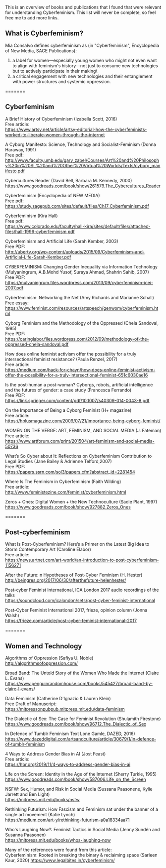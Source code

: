 
This is an overview of books and publications that I found that were relevant
for understanding Cyberfeminism. This list will never be complete, so feel free
me to add more links.

## What is Cyberfeminism?

Mia Consalvo defines cyberfeminism as (in "Cyberfeminism", Encyclopedia of New Media, SAGE Publications):

1. a label for women—especially young women who might not even want to align with feminism's history—not just to consume new technologies but to actively participate in their making\
2. a critical engagement with new technologies and their entanglement with power structures and systemic oppression. 

=======

## Cyberfeminism

A Brief History of Cyberfeminism (Izabella Scott, 2016)\
Free article:\
https://www.artsy.net/article/artsy-editorial-how-the-cyberfeminists-worked-to-liberate-women-through-the-internet

A Cyborg Manifesto: Science, Technology and Socialist-Feminism (Donna Haraway, 1991)\
Free pdf: \
http://www.faculty.umb.edu/gary_zabel/Courses/Art%20and%20Philosophy%20in%20SL%20and%20Other%20Virtual%20Worlds/Texts/cyborg_manifesto.pdf

Cybercultures Reader (David Bell, Barbara M. Kennedy, 2000)\
https://www.goodreads.com/book/show/261579.The_Cybercultures_Reader

Cyberfeminism (Encyclopedia of NEW MEDIA)\
Free pdf:\
https://study.sagepub.com/sites/default/files/Ch17_Cyberfeminism.pdf

Cyberfeminism (Kira Hall)\
Free pdf:\
https://www.colorado.edu/faculty/hall-kira/sites/default/files/attached-files/hall-1996-cyberfeminism.pdf

Cyberfeminism and Artificial Life (Sarah Kember, 2003)\
Free PDF:\
http://uberty.org/wp-content/uploads/2015/09/Cyberfeminism-and-Artificial-Life-Sarah-Kember.pdf

CYBERFEMINISM: Changing Gender Inequality via Information Technology (Mulyaningrum, A.B.Mohd Yusof, Suraya Ahmad, Shahrin Sahib, 2007)\
Free PDF:\
https://mulyaningrum.files.wordpress.com/2013/09/cyberfeminism-icei-2007.pdf

Cyberfeminism: Networking the Net (Amy Richards and Marianne Schall)\
Free essay:\
https://www.feminist.com/resources/artspeech/genwom/cyberfeminism.html

Cyborg Feminism and the Methodology of the Oppressed (Chela Sandoval, 1995)\
Free PDF:\
https://caringlabor.files.wordpress.com/2012/09/methodology-of-the-oppressed-chela-sandoval.pdf

How does online feminist activism offer the possibility for a truly intersectional feminist resistance? (Paula Renzel, 2017)\
Free article:\
https://medium.com/hack-for-chayn/how-does-online-feminist-activism-offer-the-possibility-for-a-truly-intersectional-feminist-651c6030ae16

Is the post-human a post-woman? Cyborgs, robots, artificial intelligence and the futures of gender: a case study (Francesca Ferrando)\
Free PDF:\
https://link.springer.com/content/pdf/10.1007/s40309-014-0043-8.pdf

On the Importance of Being a Cyborg Feminist (H+ magazine)\
Free article:\
https://hplusmagazine.com/2009/07/21/importance-being-cyborg-feminist/

WOMEN ON THE VERGE: ART, FEMINISM, AND SOCIAL MEDIA (J. Fateman)\
Free article:\
https://www.artforum.com/print/201504/art-feminism-and-social-media-50736

What’s So Cyber about It: Reflections on Cyberfeminism Contribution to Legal Studies (Jane Bailey & Adrienne Telford,2007)\
Free PDF:\
https://papers.ssrn.com/sol3/papers.cfm?abstract_id=2281454

Where Is The Feminism in Cyberfeminism (Faith Wilding)\
Free article:\
http://www.feministezine.com/feminist/cyberfeminism.html

Zeros + Ones: Digital Women + the New Technoculture (Sadie Plant, 1997)\
https://www.goodreads.com/book/show/927882.Zeros_Ones


=======

## Post-cyberfeminism

What Is Post-Cyberfeminism? Here’s a Primer on the Latest Big Idea to Storm Contemporary Art (Caroline Elabor)\
Free article:\
https://news.artnet.com/art-world/an-introduction-to-post-cyberfeminism-1156271

After the Future: n Hypotheses of Post-Cyber Feminism (H. Hester)\
http://beingres.org/2017/06/30/afterthefuture-helenhester/

Post-cyber Feminist International, ICA London 2017 audio recordings of the talks\
https://soundcloud.com/icalondon/sets/post-cyber-feminist-international

Post-Cyber Feminist International 2017, frieze, opinion column (Jonna Walsh)\
https://frieze.com/article/post-cyber-feminist-international-2017


=======

## Women and Technology

Algorithms of Oppression (Safiya U. Noble)\
http://algorithmsofoppression.com/

Broad Band: The Untold Story of the Women Who Made the Internet (Claire L. Evans)\
https://www.penguinrandomhouse.com/books/545427/broad-band-by-claire-l-evans/

Data Feminism (Catherine D'Ignazio & Lauren Klein)\
Free Draft of Manuscript:\
https://mitpressonpubpub.mitpress.mit.edu/data-feminism

The Dialectic of Sex: The Case for Feminist Revolution (Shulamith Firestone)\
https://www.goodreads.com/book/show/96712.The_Dialectic_of_Sex


In Defence of Tumblr Feminism Text Lone Gamle, DAZED, 2016)\
https://www.dazeddigital.com/artsandculture/article/30679/1/in-defence-of-tumblr-feminism

4 Ways to Address Gender Bias in AI (Jost Feast)\
Free article:\
https://hbr.org/2019/11/4-ways-to-address-gender-bias-in-ai

Life on the Screen: Identity in the Age of the Internet (Sherry Turkle, 1995)\
https://www.goodreads.com/book/show/587006.Life_on_the_Screen

NSFW: Sex, Humor, and Risk in Social Media (Sussana Paasonene, Kylie Jarrett and Ben Light)\
https://mitpress.mit.edu/books/nsfw

Rethinking Futurism: How Fascism and Feminism sat under the banner of a single art movement (Katie Lynch)\
https://medium.com/art-y/rethinking-futurism-a0a18334aa71

Who's Laughing Now?: Feminist Tactics in Social Media (Jenny Sundén and Susanna Paasonen)\
https://mitpress.mit.edu/books/whos-laughing-now

Many of the references were found from this article:\
Cyberfeminism: Rooted in breaking the binary & reclaiming space (Sarleen Kaur, 2020)
https://www.legalbites.in/cyberfeminism/
